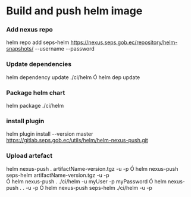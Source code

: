 # Build and push helm image
### Add nexus repo 
helm repo add seps-helm https://nexus.seps.gob.ec/repository/helm-snapshots/ --username <myUser > --password <myPassword>

### Update dependencies
helm dependency update ./ci/helm
Ó
helm dep update

### Package helm chart 
helm package ./ci/helm

### install plugin
helm plugin install --version master https://gitlab.seps.gob.ec/utils/helm/helm-nexus-push.git

### Upload artefact
helm nexus-push . artifactName-version.tgz  -u <myUser > -p <myPassword>
Ó
helm nexus-push seps-helm artifactName-version.tgz  -u <myUser > -p <myPassword>  
Ó
helm nexus-push . ./ci/helm  -u myUser -p myPassword
Ó
helm nexus-push  .  . -u <myUser>  -p <myPassword>
Ó
helm nexus-push seps-helm ./ci/helm  -u <myUser>  -p <myPassword>
